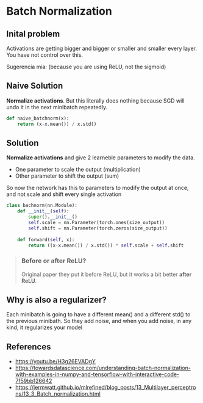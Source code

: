 # Batch Normalization

## Inital problem

Activations are getting bigger and bigger or smaller and smaller every layer. You have not control over this.

Sugerencia mia: (because you are using ReLU, not the sigmoid)

## Naive Solution

**Normalize activations**. But this literally does nothing 
because SGD will undo it in the next minibatch repeatedly.

```python
def naive_batchnorm(x):
    return (x-x.mean()) / x.std()
```

## Solution

**Normalize activations** and give 2 learneble parameters to modify the data.
* One parameter to scale the output (multiplication)
* Other parameter to shift the output (sum)

So now the network has this to parameters to modify the output at once,
and not scale and shift every single activation

```python
class bachnorm(nn.Module):
    def __init__(self):
        super().__init__()
        self.scale = nn.Parameter(torch.ones(size_output))
        self.shift = nn.Parameter(torch.zeros(size_output))
        
    def forward(self, x):
        return ((x-x.mean()) / x.std()) * self.scale + self.shift
```


> ### Before or after ReLU?
> Original paper they put it before ReLU, but it works a bit better **after ReLU**.

## Why is also a regularizer?

Each minibatch is going to have a different mean() and a different std() to the previous minibath.
So they add noise, and when you add noise, in any kind, it regularizes your model




## References

* https://youtu.be/H3g26EVADgY
* https://towardsdatascience.com/understanding-batch-normalization-with-examples-in-numpy-and-tensorflow-with-interactive-code-7f59bb126642
* https://jermwatt.github.io/mlrefined/blog_posts/13_Multilayer_perceptrons/13_3_Batch_normalization.html
